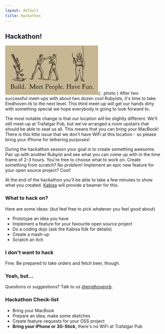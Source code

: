 ```yaml
---
layout: default
title: Hackathon
---
```


## Hackathon!

![hackathon](/images/hackathon.jpg){: .photo }
After two successful meet-ups with about two dozen cool Rubyists, it's time to take Eindhoven.rb to the next level. This third meet-up will get our hands dirty with something special we hope everybody is going to look forward to.

The most notable change is that our location will be slightly different. We'll still meet-up at Trafalgar Pub, but we've arranged a room upstairs that should be able to seat us all. This means that you can bring your MacBook! There is this little issue that we don't have WiFi at this location - so please bring your iPhone for tethering purposes!

During the hackathon session your goal is to create something awesome. Pair up with another Rubyist and see what you can come up with in the time frame of 2-3 hours. You're free to choose what to work on. Create something from scratch? No problem! Implement an epic new feature for your open source project? Cool!

At the end of the hackathon you'll be able to take a few minutes to show what you created. [Kabisa][] will provide a beamer for this.

### What to hack on?

Here are some ideas: (but feel free to pick whatever you feel good about)

* Prototype an idea you have
* Implement a feature for your favourite open source project
* Do a coding dojo (ask the Kabisa folk for details)
* Create a mash-up
* Scratch an itch

### I don't want to hack

Fine. Be prepared to take orders and fetch beer, though.

### Yeah, but...

Questions or suggestions? Talk to us [@eindhovenrb][twitter].

### Hackathon Check-list

* Bring your MacBook
* Prepare an idea, make some sketches
* Create feature-requests for your OSS project
* **Bring your iPhone or 3G-Stick**, there's no WiFi at Trafalgar Pub

[twitter]: http://twitter.com/eindhovenrb
[kabisa]: http://kabisa.nl
